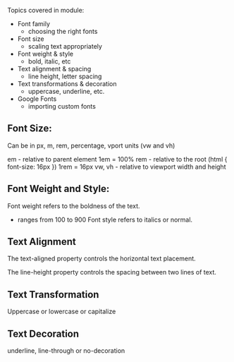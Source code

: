 Topics covered in module:
- Font family
  - choosing the right fonts
- Font size
  - scaling text appropriately
- Font weight & style
  - bold, italic, etc
- Text alignment & spacing
  - line height, letter spacing
- Text transformations & decoration
  - uppercase, underline, etc.
- Google Fonts
  - importing custom fonts


## Font Size:
Can be in px, m, rem, percentage, vport units (vw and vh)

em - relative to parent element 1em = 100%
rem - relative to the root (html { font-size: 16px }) 1rem = 16px
vw, vh - relative to viewport width and height


## Font Weight and Style:
Font weight refers to the boldness of the text.
- ranges from 100 to 900
Font style refers to italics or normal.


## Text Alignment
The text-aligned property controls the horizontal text placement.

The line-height property controls the spacing between two lines of text.

## Text Transformation
Uppercase or lowercase or capitalize

## Text Decoration
underline, line-through or no-decoration

